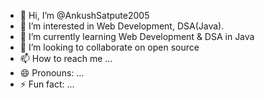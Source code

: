 - 👋 Hi, I’m @AnkushSatpute2005
- 👀 I’m interested in Web Development, DSA(Java).
- 🌱 I’m currently learning Web Development & DSA in Java
- 💞️ I’m looking to collaborate on open source
- 📫 How to reach me ...
- 😄 Pronouns: ...
- ⚡ Fun fact: ...

<!---
AnkushSatpute2005/AnkushSatpute2005 is a ✨ special ✨ repository because its `README.md` (this file) appears on your GitHub profile.
You can click the Preview link to take a look at your changes.
--->
